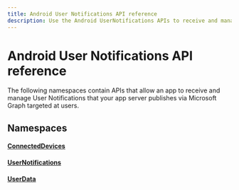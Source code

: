 ```yaml
---
title: Android User Notifications API reference
description: Use the Android UserNotifications APIs to receive and manage user notifications published by your app server via Microsoft Graph Notifications.
---
```


# Android User Notifications API reference

The following namespaces contain APIs that allow an app to receive and manage User Notifications that your app server publishes via Microsoft Graph targeted at users. 

## Namespaces

#### [ConnectedDevices](https://docs.microsoft.com/java/api/com.microsoft.connecteddevices)
#### [UserNotifications]( https://docs.microsoft.com/java/api/com.microsoft.connecteddevices.usernotifications)
#### [UserData](https://docs.microsoft.com/java/api/com.microsoft.connecteddevices.userdata)
